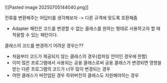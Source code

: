 
![[Pasted image 20250705144040.png]]

전류를 변환해주는 어답터를 생각해보자
-> 다른 규격에 맞도록 호환해줌

- Adapter 패턴은 코드를 변경할 수 없는 클래스를 원하는 형태로 사용하고자 할 때 적용할 수 있는 패턴이다.

클래스의 코드를 변경하기 어려운 경우는??
- 처음부터 코드가 제공되지 않는 클래스의 경우(컴파일 언어인 경우에 한함) 
- 이미 많은 프로그램에서 사용되는 공용 클래스로써 공용 클래스가 변경되면 영향을 받는 다른 프로그램의 코드가 너무 많이 변경되는 경우
- 어떤 클래스가 버전업된 경우 하위버전의 클래스도 지원해야하는 경우